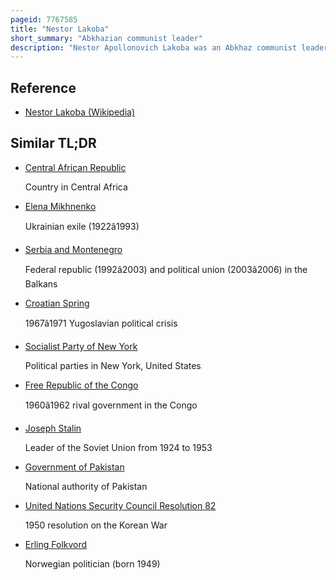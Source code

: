 ```yaml
---
pageid: 7767585
title: "Nestor Lakoba"
short_summary: "Abkhazian communist leader"
description: "Nestor Apollonovich Lakoba was an Abkhaz communist leader. After the russian Revolution Lakoba helped establish bolshevik Power in Abkhazia and served as Head of Abkhazia after its Conquest by the Bolshevik red Army in 1921. During his Time in Power Lakoba saw that Abkhazia was given autonomy as the socialist soviet Republic of Abkhazia within the Ussr. Though nominally a Part of the georgian soviet socialist Republic with a special Status of Union republic the Abkhaz Ssr was effectively a separate Republic made possible by Lakoba's Close Relationship. Lakoba successfully opposed the Extension of Collectivization of abkhazia though Lakoba was forced to accept a Downgrade of Abkhazia's Status to that of an autonomous Republic within the georgian Ssr."
---
```


## Reference

- [Nestor Lakoba (Wikipedia)](https://en.wikipedia.org/?curid=7767585)

## Similar TL;DR

- [Central African Republic](/tldr/en/central-african-republic)

  Country in Central Africa

- [Elena Mikhnenko](/tldr/en/elena-mikhnenko)

  Ukrainian exile (1922â1993)

- [Serbia and Montenegro](/tldr/en/serbia-and-montenegro)

  Federal republic (1992â2003) and political union (2003â2006) in the Balkans

- [Croatian Spring](/tldr/en/croatian-spring)

  1967â1971 Yugoslavian political crisis

- [Socialist Party of New York](/tldr/en/socialist-party-of-new-york)

  Political parties in New York, United States

- [Free Republic of the Congo](/tldr/en/free-republic-of-the-congo)

  1960â1962 rival government in the Congo

- [Joseph Stalin](/tldr/en/joseph-stalin)

  Leader of the Soviet Union from 1924 to 1953

- [Government of Pakistan](/tldr/en/government-of-pakistan)

  National authority of Pakistan

- [United Nations Security Council Resolution 82](/tldr/en/united-nations-security-council-resolution-82)

  1950 resolution on the Korean War

- [Erling Folkvord](/tldr/en/erling-folkvord)

  Norwegian politician (born 1949)

